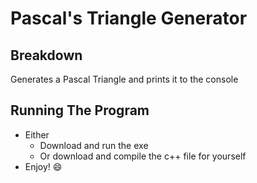 # Pascal's Triangle Generator

## Breakdown
Generates a Pascal Triangle and prints it to the console

## Running The Program
- Either
    - Download and run the exe
    - Or download and compile the c++ file for yourself
- Enjoy! :smile: